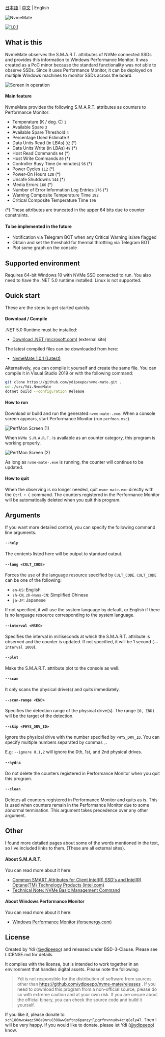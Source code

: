 ﻿[日本語](https://github.com/ydipeepo/nvme-mate/blob/master/README.md) | [中文](https://github.com/ydipeepo/nvme-mate/blob/master/README.zh-CN.md) | English



![NvmeMate](https://github.com/ydipeepo/nvme-mate/raw/master/doc/super-ultra-great-logo.png)




[![1.0.1](https://badgen.net/github/release/ydipeepo/nvme-mate)](https://github.com/ydipeepo/nvme-mate/releases/tag/1.0.1)

## What is this

NvmeMate observes the S.M.A.R.T. attributes of NVMe connected SSDs and provides this information to Windows Performance Monitor.
It was created as a PoC minor because the standard functionality was not able to observe SSDs.
Since it uses Performance Monitor, it can be deployed on multiple Windows machines to monitor SSDs across the board.



![Screen in operation](https://raw.githubusercontent.com/ydipeepo/nvme-mate/master/doc/nvme-mate.gif)



#### Main feature

NvmeMate provides the following S.M.A.R.T. attributes as counters to Performance Monitor:

* Temperature (K / deg. C) `1`
* Available Spare `3`
* Available Spare Threshold `4`
* Percentage Used Estimate `5`
* Data Units Read (in LBAs) `32` (*)
* Data Units Write (in LBAs) `48` (*)
* Host Read Commands `64` (*)
* Host Write Commands `80` (*)
* Controller Busy Time (in minutes) `96` (*)
* Power Cycles `112` (*)
* Power-On Hours `128` (*)
* Unsafe Shutdowns `144` (*)
* Media Errors `160` (*)
* Number of Error Information Log Entries `176` (*)
* Warning Composite Temperature Time `192`
* Critical Composite Temperature Time `196`

(*) These attributes are truncated in the upper 64 bits due to counter constraints.



#### To be implemented in the future

- Notification via Telegram BOT when any Critical Warning is/are flagged
- Obtain and set the threshold for thermal throttling via Telegram BOT
- Plot some graph on the console





## Supported environment

Requires 64-bit Windows 10 with NVMe SSD connected to run.
You also need to have the .NET 5.0 runtime installed. 
Linux is not supported.







## Quick start

These are the steps to get started quickly.



#### Download / Compile

.NET 5.0 Runtime must be installed:

* [Download .NET (microsoft.com)](https://dotnet.microsoft.com/download) (external site)

The latest compiled files can be downloaded from here:

* [NvmeMate 1.0.1 (Latest)](https://github.com/ydipeepo/nvme-mate/releases/tag/1.0.1)

Alternatively, you can compile it yourself and create the same file.
You can compile it in Visual Studio 2019 or with the following command:

```bash
git clone https://github.com/ydipeepo/nvme-mate.git .
cd ./src/Ydi.NvmeMate
dotnet build --configuration Release
```



#### How to run

Download or build and run the generated `nvme-mate-.exe`.
When a console screen appears, start Performance Monitor (run `perfmon.msc`).

![PerfMon Screen (1)](https://raw.githubusercontent.com/ydipeepo/nvme-mate/master/doc/perfmon-1.png)

When `NVMe S.M.A.R.T.` is available as an counter category, this program is working properly.

![PerfMon Screen (2)](https://raw.githubusercontent.com/ydipeepo/nvme-mate/master/doc/perfmon-2.png)

As long as `nvme-mate-.exe` is running, the counter will continue to be updated.



#### How to quit

When the observing is no longer needed, quit `nvme-mate.exe` directly with the `Ctrl + C` command.
The counters registered in the Performance Monitor will be automatically deleted when you quit this program.







## Arguments

If you want more detailed control, you can specify the following command line arguments.



#### `--help`

The contents listed here will be output to standard output.



#### `--lang <CULT_CODE>`

Forces the use of the language resource specified by `CULT_CODE`.
`CULT_CODE` can be one of the following:

* `en-US`: English
* `zh-CN`, `zh-Hans-CN`: Simplified Chinese
* `ja-JP`: Japanese

If not specified, it will use the system language by default, or English if there is no language resource corresponding to the system language.



#### `--interval <MSEC>`

Specifies the interval in milliseconds at which the S.M.A.R.T. attribute is observed and the counter is updated.
If not specified, it will be 1 second (`--interval 1000`).



#### `--plot`

Make the S.M.A.R.T. attribute plot to the console as well.



#### `--scan`

It only scans the physical drive(s) and quits immediately.



#### `--scan-range <END>`

Specifies the detection range of the physical drive(s).
The range `[0, END)` will be the target of the detection.



#### `--skip <PHYS_DRV_ID>`

Ignore the physical drive with the number specified by `PHYS_DRV_ID`.
You can specify multiple numbers separated by commas `,`.

E.g: `--ignore 0,1,2` will ignore the 0th, 1st, and 2nd physical drives.



#### `--hydra`

Do not delete the counters registered in Performance Monitor when you quit this program.



#### `--clean`

Deletes all counters registered in Performance Monitor and quits as is.
This is used when counters remain in the Performance Monitor due to some abnormal termination.
This argument takes precedence over any other argument.







## Other

I found more detailed pages about some of the words mentioned in the text, so I've included links to them. (These are all external sites).



#### About S.M.A.R.T.

You can read more about it here:

* [Common SMART Attributes for Client Intel(R) SSD's and Intel(R) Optane(TM) Technology Products (intel.com)](https://www.intel.com/content/www/us/en/support/articles/000056596/memory-and-storage.html)
* [Technical Note: NVMe Basic Management Command](https://www.nvmexpress.org/wp-content/uploads/NVMe_Management_-_Technical_Note_on_Basic_Management_Command.pdf)


#### About Windows Performance Monitor

You can read more about it here:

* [Windows Performance Monitor (forsenergy.com)](https://forsenergy.com/en-us/perfmon/html/53582ab0-24a0-411c-9c7a-7b2466741699.htm)







## License

Created by Ydi ([@ydipeepo](https://twitter.com/ydipeepo)) and released under BSD-3-Clause. Please see LICENSE.md for details.

It complies with the license, but is intended to work together in an environment that handles digital assets.
Please note the following:

> Ydi is not responsible for the distribution of software from sources other than https://github.com/ydipeepo/nvme-mate/releases .
> If you need to download this program from a non-official source, please do so with extreme caution and at your own risk.
> If you are unsure about the official binary, you can check the source code and build it yourself.






If you like it, please donate to `xch186mwc4aqc608a9nru8308ww0eftnp6panzyjlpqrfnvnnu8v4cjq8ely47`.
Then I will be very happy. If you would like to donate, please let Ydi ([@ydipeepo](https://twitter.com/ydipeepo)) know.
